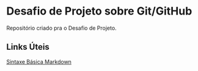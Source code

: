 # Desafio de Projeto sobre Git/GitHub
Repositório criado pra o Desafio de Projeto.

## Links Úteis
[Sintaxe Básica Markdown](https://www.markdownguide.org/basic-syntax/)
